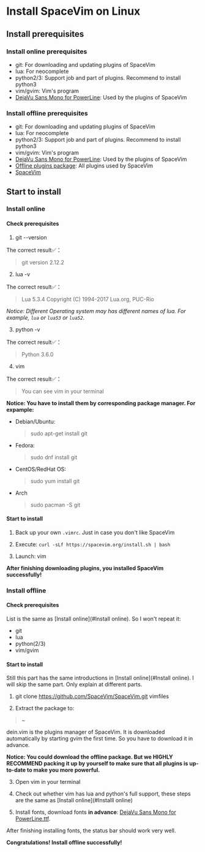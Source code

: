 # Install SpaceVim on Linux

## Install prerequisites

### Install online prerequisites

* git: For downloading and updating plugins of SpaceVim
* lua: For neocomplete
* python2/3: Support job and part of plugins. Recommend to install python3
* vim/gvim: Vim's program
* [DejaVu Sans Mono for PowerLine][font-download]: Used by the plugins of SpaceVim

### Install offline prerequisites

* git: For downloading and updating plugins of SpaceVim
* lua: For neocomplete
* python2/3: Support job and part of plugins. Recommend to install python3
* vim/gvim: Vim's program
* [DejaVu Sans Mono for PowerLine][font-download]: Used by the plugins of SpaceVim
* [Offline plugins package][plugins-download]: All plugins used by SpaceVim
* [SpaceVim][spacevim-download]

## Start to install

### Install online

#### Check prerequisites

1. git --version

The correct result✅：
> git version 2.12.2

2. lua -v

The correct result✅：
> Lua 5.3.4  Copyright (C) 1994-2017 Lua.org, PUC-Rio

*Notice: Different Operating system may has different names of lua. For example, `lua` or `lua53` or `lua52`.*

3. python -v

The correct result✅：
> Python 3.6.0

4. vim

The correct result✅：
> You can see vim in your terminal


**Notice: You have to install them by corresponding package manager. For expample:**

* Debian/Ubuntu:

    > sudo apt-get install git

* Fedora:

    > sudo dnf install git

* CentOS/RedHat OS:

    > sudo yum install git

* Arch

    > sudo pacman -S git

#### Start to install

1. Back up your own `.vimrc`. Just in case you don't like SpaceVim

2. Execute: `curl -sLf https://spacevim.org/install.sh | bash`

3. Launch: vim

**After finishing downloading plugins, you installed SpaceVim successfully!**

### Install offline

#### Check prerequisites

List is the same as [Install online](#Install online). So I won't repeat it:

* git
* lua
* python(2/3)
* vim/gvim

#### Start to install

Still this part has the same introductions in [Install online](#Install online). I will skip the same part. Only explain at different parts.

1. git clone https://github.com/SpaceVim/SpaceVim.git vimfiles

2. Extract the package to:

> ~

dein.vim is the plugins manager of SpaceVim. It is downloaded automatically by starting gvim the first time. So you have to download it in advance.

**Notice: You could download the offline package. But we HIGHLY RECOMMEND packing it up by yourself to make sure that all plugins is up-to-date to make you more powerful.**

3. Open vim in your terminal

4. Check out whether vim has lua and python's full support, these steps are the same as [Install online](#Installl online)

5. Install fonts, download fonts **in advance**: [DejaVu Sans Mono for PowerLine.ttf][font-download]. 

After finishing installing fonts, the status bar should work very well.

**Congratulations! Install offline successfully!**


[font-download]: https://github.com/wsdjeg/DotFiles/blob/master/fonts/DejaVu%20Sans%20Mono%20for%20Powerline.ttf
[plugins-download]: https://github.com/Gabirel/Hack-SpaceVim/releases
[spacevim-download]: https://github.com/spacevim/spacevim

